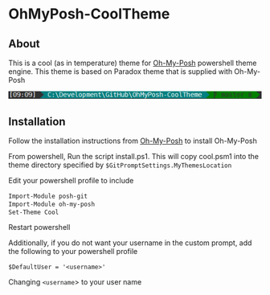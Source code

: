 # OhMyPosh-CoolTheme

## About
This is a cool (as in temperature) theme for [Oh-My-Posh](https://github.com/JanDeDobbeleer/oh-my-posh) powershell theme engine. This theme is based on Paradox theme that is supplied with Oh-My-Posh

![Preview1](/Screenshots/Screenshot.PNG)

## Installation
Follow the installation instructions from [Oh-My-Posh](https://github.com/JanDeDobbeleer/oh-my-posh) to install Oh-My-Posh

From powershell, Run the script install.ps1. This will copy cool.psm1 into the theme directory specified by ```$GitPromptSettings.MyThemesLocation```

Edit your powershell profile to include 
```
Import-Module posh-git
Import-Module oh-my-posh
Set-Theme Cool
```

Restart powershell

Additionally, if you do not want your username in the custom prompt, add the following to your powershell profile

```
$DefaultUser = '<username>'
```

Changing `<username`> to your user name
